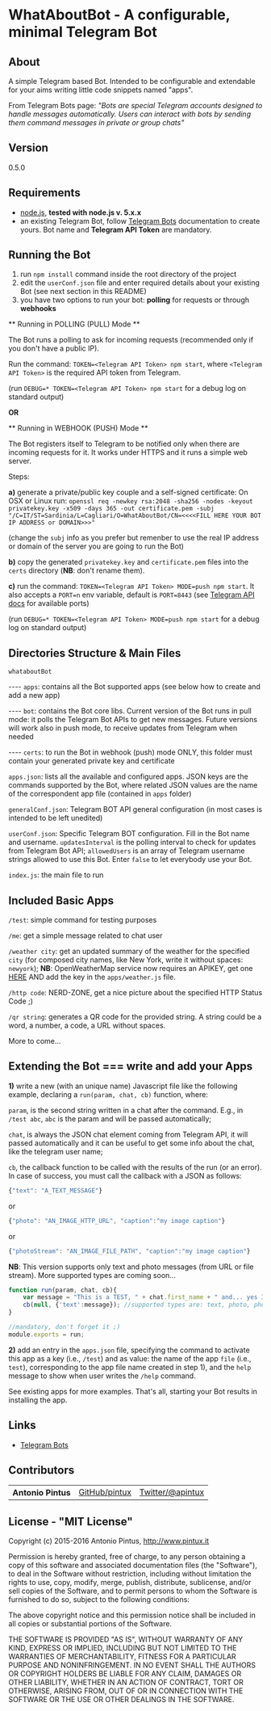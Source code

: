 WhatAboutBot - A configurable, minimal Telegram Bot
==================================


About
-----

A simple Telegram based Bot.
Intended to be configurable and extendable for your aims writing little code snippets
named "apps".

From Telegram Bots page: *"Bots are special Telegram accounts designed to handle messages automatically. Users can interact with bots by sending them command messages in private or group chats"*

Version
-------
0.5.0


Requirements
------------

- [node.js](http://nodejs.org), **tested with node.js v. 5.x.x**
- an existing Telegram Bot, follow [Telegram Bots](https://core.telegram.org/bots) documentation to create yours. Bot name and **Telegram API Token** are mandatory.


Running the Bot
---------------

1. run `npm install` command inside the root directory of the project
2. edit the `userConf.json` file and enter required details about your existing Bot (see next section in this README)
3. you have two options to run your bot: **polling** for requests or through **webhooks**

** Running in POLLING (PULL) Mode **

The Bot runs a polling to ask for incoming requests (recommended only if you don't have a public IP).

Run the command: `TOKEN=<Telegram API Token> npm start`, where `<Telegram API Token>` is the required API token from Telegram. 

(run `DEBUG=* TOKEN=<Telegram API Token> npm start` for a debug log on standard output)

**OR**

** Running in WEBHOOK (PUSH) Mode **

The Bot registers itself to Telegram to be notified only when there are incoming requests for it. It works under HTTPS and it runs a simple web server.

Steps:

**a)** generate a private/public key couple and a self-signed certificate:
On OSX or Linux run: `openssl req -newkey rsa:2048 -sha256 -nodes -keyout privatekey.key -x509 -days 365 -out certificate.pem -subj "/C=IT/ST=Sardinia/L=Cagliari/O=WhatAboutBot/CN=<<<<FILL HERE YOUR BOT IP ADDRESS or DOMAIN>>>"`

(change the `subj` info as you prefer but remenber to use the real IP address or domain of the server you are going to run the Bot)

**b)** copy the generated `privatekey.key` and `certificate.pem` files into the `certs` directory (**NB**: don't rename them).

**c)** run the command: `TOKEN=<Telegram API Token> MODE=push npm start`. It also accepts a `PORT=n` env variable, default is `PORT=8443` (see [Telegram API docs](https://core.telegram.org/bots/api#setwebhook) for available ports)

(run `DEBUG=* TOKEN=<Telegram API Token> MODE=push npm start` for a debug log on standard output)



Directories Structure & Main Files
----------------------------

`whataboutBot`

---- `apps`: contains all the Bot supported apps (see below how to create and add a new app)

---- `bot`: contains the Bot core libs. Current version of the Bot runs in pull mode: it polls the Telegram Bot APIs to get new messages. Future versions will work also in push mode, to receive updates from Telegram when needed

---- `certs`: to run the Bot in webhook (push) mode ONLY, this folder must contain your generated private key and certificate

`apps.json`: lists all the available and configured apps. JSON keys are the commands supported by the Bot, where related JSON values are the name of the correspondent app file (contained in `apps` folder)

`generalConf.json`: Telegram BOT API general configuration (in most cases is intended to be left unedited)

`userConf.json`: Specific Telegram BOT configuration. Fill in the Bot name and username. `updatesInterval` is the polling interval to check for updates from Telegram Bot API; `allowedUsers` is an array of Telegram username strings allowed to use this Bot. Enter `false` to let everybody use your Bot. 

`index.js`: the main file to run



Included Basic Apps
---------------------------------------------

`/test`: simple command for testing purposes

`/me`: get a simple message related to chat user

`/weather city`: get an updated summary of the weather for the specified `city` (for composed city names, like New York, write it without spaces: `newyork`); **NB**: OpenWeatherMap service now requires an APIKEY, get one [HERE](http://openweathermap.org/appid#get) AND add the key in the `apps/weather.js` file.

`/http code`: NERD-ZONE,  get a nice picture about the specified HTTP Status Code ;)

`/qr string`: generates a QR code for the provided string. A string could be a word, a number, a code, a URL without spaces.

More to come...

Extending the Bot === write and add your Apps
---------------------------------------------


**1)**  write a new (with an unique name) Javascript file like the following example, declaring a `run(param, chat, cb)` function, where:

`param`, is the second string written in a chat after the command. E.g., in `/test abc`,  `abc` is the param and will be passed automatically;

`chat`, is always the JSON chat element coming from Telegram API, it will passed automatically and it can be useful to get some info about the chat, like the telegram user name;

`cb`, the callback function to be called with the results of the run (or an error). In case of success, you must call the callback with a JSON as follows:
```javascript
{"text": "A_TEXT_MESSAGE"}
```
or
```javascript
{"photo": "AN_IMAGE_HTTP_URL", "caption":"my image caption"}
```
or
```javascript
{"photoStream": "AN_IMAGE_FILE_PATH", "caption":"my image caption"}
```

**NB**: This version supports only text and photo messages (from URL or file stream). More supported types are coming soon...

```javascript
function run(param, chat, cb){
    var message = "This is a TEST, " + chat.first_name + " and... yes I'm working! ;)";
    cb(null, {'text':message}); //supported types are: text, photo, photoStream
}

//mandatory, don't forget it ;)
module.exports = run;
```



**2)** add an entry in the `apps.json` file, specifying the command to activate this app as a key (i.e., `/test`) and as value: the name of the app `file` (i.e., `test`), corresponding to the app file name created in step 1), and the `help` message to show when user writes the `/help` command.



See existing apps for more examples.
That's all, starting your Bot results in installing the app.




Links
-----

- [Telegram Bots](https://core.telegram.org/bots)

Contributors
------------

<table><tbody>
<tr><th align="left">Antonio Pintus</th><td><a href="https://github.com/pintux">GitHub/pintux</a></td><td><a href="https://twitter.com/apintux">Twitter/@apintux</a></td></tr>

</tbody></table>


License - "MIT License"
-----------------------
Copyright (c) 2015-2016 Antonio Pintus, http://www.pintux.it

Permission is hereby granted, free of charge, to any person obtaining a copy of this software and associated documentation files (the "Software"), to deal in the Software without restriction, including without limitation the rights to use, copy, modify, merge, publish, distribute, sublicense, and/or sell copies of the Software, and to permit persons to whom the Software is furnished to do so, subject to the following conditions:

The above copyright notice and this permission notice shall be included in all copies or substantial portions of the Software.

THE SOFTWARE IS PROVIDED "AS IS", WITHOUT WARRANTY OF ANY KIND, EXPRESS OR IMPLIED, INCLUDING BUT NOT LIMITED TO THE WARRANTIES OF MERCHANTABILITY, FITNESS FOR A PARTICULAR PURPOSE AND NONINFRINGEMENT. IN NO EVENT SHALL THE AUTHORS OR COPYRIGHT HOLDERS BE LIABLE FOR ANY CLAIM, DAMAGES OR OTHER LIABILITY, WHETHER IN AN ACTION OF CONTRACT, TORT OR OTHERWISE, ARISING FROM, OUT OF OR IN CONNECTION WITH THE SOFTWARE OR THE USE OR OTHER DEALINGS IN THE SOFTWARE.
